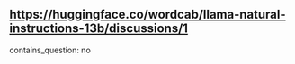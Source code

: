 ## https://huggingface.co/wordcab/llama-natural-instructions-13b/discussions/1

contains_question: no